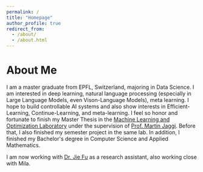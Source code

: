 ```yaml
---
permalink: /
title: "Homepage"
author_profile: true
redirect_from: 
  - /about/
  - /about.html
---
```

# About Me

I am a master graduate from EPFL, Switzerland, majoring in Data Science. I am interested in deep learning, natural language processing (especially in Large Language Models, even Vison-Language Models), meta learning. I hope to build controllable AI systems and also show interests in Efficient-Learning, Continue-Learning, and meta-learning. I feel so honor and fortunate to finish my Master Thesis in the [Machine Learning and Optimization Laboratory](https://mlo.epfl.ch/) under the supervision of [Prof. Martin Jaggi](https://people.epfl.ch/martin.jaggi). Before that, I also finished my semester project in the same lab. In addition, I finished my Bachelor's degree in Computer Science and Applied Mathematics.

I am now working with [Dr. Jie Fu](https://bigaidream.github.io) as a research assistant, also working close with Mila. 



